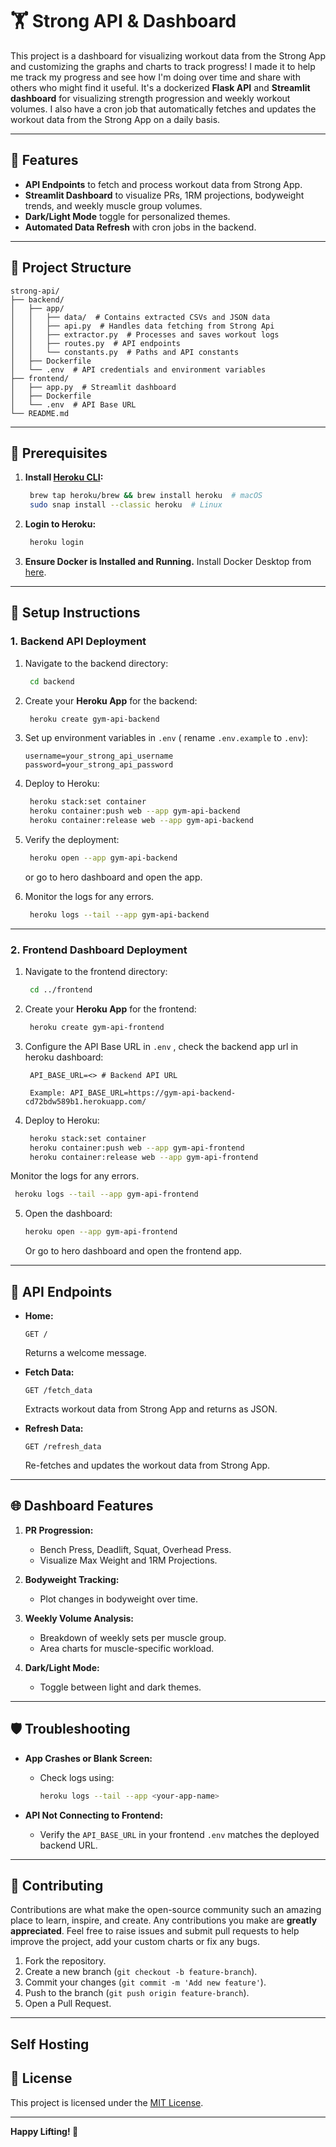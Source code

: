 # 🏋️ Strong API & Dashboard

 This project is a dashboard for visualizing workout data from the Strong App and customizing the graphs and charts to track progress! I made it to help me track my progress and see how I'm doing over time and share with others who might find it useful. It's a dockerized **Flask API** and **Streamlit dashboard** for visualizing strength progression and weekly workout volumes. I also have a cron job that automatically fetches and updates the workout data from the Strong App on a daily basis. 

---

## 🚀 Features

- **API Endpoints** to fetch and process workout data from Strong App.
- **Streamlit Dashboard** to visualize PRs, 1RM projections, bodyweight trends, and weekly muscle group volumes.
- **Dark/Light Mode** toggle for personalized themes.
- **Automated Data Refresh** with cron jobs in the backend.

---

## 📂 Project Structure

```
strong-api/
├── backend/
│   ├── app/
│   │   ├── data/  # Contains extracted CSVs and JSON data
│   │   ├── api.py  # Handles data fetching from Strong Api
│   │   ├── extractor.py  # Processes and saves workout logs
│   │   ├── routes.py  # API endpoints
│   │   └── constants.py  # Paths and API constants
│   ├── Dockerfile
│   └── .env  # API credentials and environment variables
├── frontend/
│   ├── app.py  # Streamlit dashboard
│   ├── Dockerfile
│   └── .env  # API Base URL
└── README.md
```

---

## 🚫 Prerequisites

1. **Install [Heroku CLI](https://devcenter.heroku.com/articles/heroku-cli):**
   ```bash
    brew tap heroku/brew && brew install heroku  # macOS
    sudo snap install --classic heroku  # Linux
   ```
2. **Login to Heroku:**
   ```bash
    heroku login
   ```
3. **Ensure Docker is Installed and Running.**
Install Docker Desktop from [here](https://www.docker.com/products/docker-desktop).

---

## 🔧 Setup Instructions

### 1. **Backend API Deployment**

1. Navigate to the backend directory:
   ```bash
    cd backend
   ```

2. Create your **Heroku App** for the backend:
   ```bash
    heroku create gym-api-backend
   ```

3. Set up environment variables in `.env` ( rename `.env.example` to `.env`):
   ```env
   username=your_strong_api_username
   password=your_strong_api_password
   ```

4. Deploy to Heroku:
   ```bash
    heroku stack:set container
    heroku container:push web --app gym-api-backend
    heroku container:release web --app gym-api-backend
   ```

5. Verify the deployment:
   ```bash
    heroku open --app gym-api-backend
   ```
    or go to hero dashboard and open the app. 

6. Monitor the logs for any errors.
   ```bash
    heroku logs --tail --app gym-api-backend
   ```
---

### 2. **Frontend Dashboard Deployment**

1. Navigate to the frontend directory:
   ```bash
    cd ../frontend
   ```

2. Create your **Heroku App** for the frontend:
   ```bash
    heroku create gym-api-frontend
   ```

3. Configure the API Base URL in `.env` , check the backend app url in heroku dashboard:
   ```env
    API_BASE_URL=<> # Backend API URL

    Example: API_BASE_URL=https://gym-api-backend-cd72bdw589b1.herokuapp.com/
   ```

4. Deploy to Heroku:
   ```bash
    heroku stack:set container
    heroku container:push web --app gym-api-frontend
    heroku container:release web --app gym-api-frontend
   ```
Monitor the logs for any errors.
   ```bash
    heroku logs --tail --app gym-api-frontend
   ```

5. Open the dashboard:
   ```bash
   heroku open --app gym-api-frontend
   ```
    Or go to hero dashboard and open the frontend app.

---

## 🌊 API Endpoints

- **Home:**
  ```
  GET /
  ```
  Returns a welcome message.

- **Fetch Data:**
  ```
  GET /fetch_data
  ```
  Extracts workout data from Strong App and returns as JSON.

- **Refresh Data:**
  ```
  GET /refresh_data
  ```
  Re-fetches and updates the workout data from Strong App.

---

## 🌐 Dashboard Features

1. **PR Progression:**
   - Bench Press, Deadlift, Squat, Overhead Press.
   - Visualize Max Weight and 1RM Projections.

2. **Bodyweight Tracking:**
   - Plot changes in bodyweight over time.

3. **Weekly Volume Analysis:**
   - Breakdown of weekly sets per muscle group.
   - Area charts for muscle-specific workload.

4. **Dark/Light Mode:**
   - Toggle between light and dark themes.

---

## 🛡️ Troubleshooting

- **App Crashes or Blank Screen:**
  - Check logs using:
    ```bash
    heroku logs --tail --app <your-app-name>
    ```

- **API Not Connecting to Frontend:**
  - Verify the `API_BASE_URL` in your frontend `.env` matches the deployed backend URL.

---

## 🎉 Contributing

Contributions are what make the open-source community such an amazing place to learn, inspire, and create. Any contributions you make are **greatly appreciated**. Feel free to raise issues and submit pull requests to help improve the project, add your custom charts or fix any bugs.

1. Fork the repository.
2. Create a new branch (`git checkout -b feature-branch`).
3. Commit your changes (`git commit -m 'Add new feature'`).
4. Push to the branch (`git push origin feature-branch`).
5. Open a Pull Request.

---

## Self Hosting 


## 📅 License

This project is licensed under the [MIT License](LICENSE).

---

**Happy Lifting! 💪**
